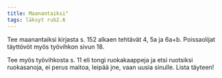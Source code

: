```yaml
---
title: Maanantaiksi"
tags: läksyt rub2.6
---
```


Tee maanantaiksi kirjasta s. 152 alkaen tehtävät 4, 5a ja 6a+b. Poissaolijat täyttövöt myös työvihkon sivun 18.

Tee myös työvihkosta s. 11 eli tongi ruokakaappeja ja etsi ruotsiksi ruokasanoja, ei perus maitoa, leipää jne, vaan uusia sinulle. Lista täyteen!